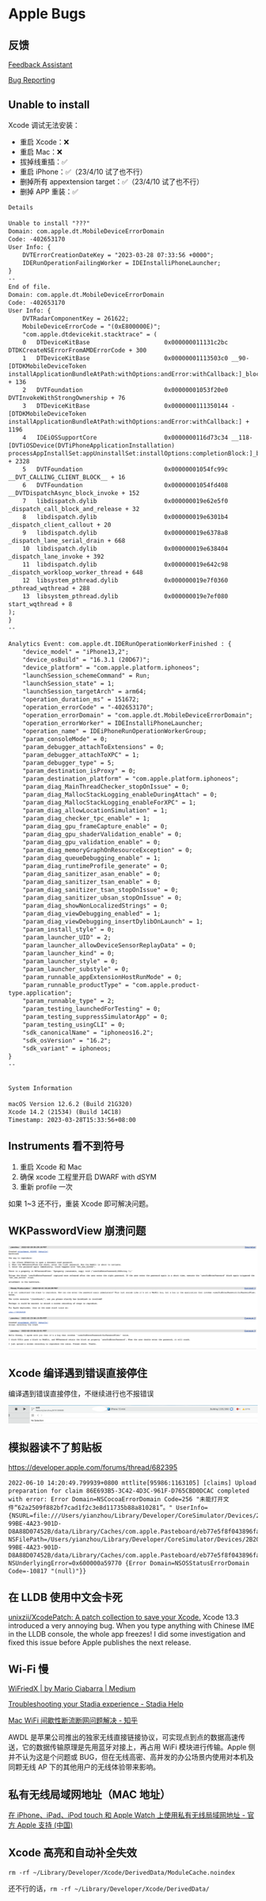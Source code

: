 # Apple Bugs

## 反馈

[Feedback Assistant](https://feedbackassistant.apple.com/)

[Bug Reporting](https://developer.apple.com/bug-reporting/profiles-and-logs/)

## Unable to install

Xcode 调试无法安装：

- 重启 Xcode：❌
- 重启 Mac：❌
- 拔掉线重插：✅
- 重启 iPhone：✅（23/4/10 试了也不行）
- 删掉所有 appextension target：✅（23/4/10 试了也不行）
- 删掉 APP 重装：✅

```
Details

Unable to install "???"
Domain: com.apple.dt.MobileDeviceErrorDomain
Code: -402653170
User Info: {
    DVTErrorCreationDateKey = "2023-03-28 07:33:56 +0000";
    IDERunOperationFailingWorker = IDEInstalliPhoneLauncher;
}
--
End of file.
Domain: com.apple.dt.MobileDeviceErrorDomain
Code: -402653170
User Info: {
    DVTRadarComponentKey = 261622;
    MobileDeviceErrorCode = "(0xE800000E)";
    "com.apple.dtdevicekit.stacktrace" = (
	0   DTDeviceKitBase                     0x000000011131c2bc DTDKCreateNSErrorFromAMDErrorCode + 300
	1   DTDeviceKitBase                     0x00000001113503c0 __90-[DTDKMobileDeviceToken installApplicationBundleAtPath:withOptions:andError:withCallback:]_block_invoke + 136
	2   DVTFoundation                       0x00000001053f20e0 DVTInvokeWithStrongOwnership + 76
	3   DTDeviceKitBase                     0x0000000111350144 -[DTDKMobileDeviceToken installApplicationBundleAtPath:withOptions:andError:withCallback:] + 1196
	4   IDEiOSSupportCore                   0x0000000116d73c34 __118-[DVTiOSDevice(DVTiPhoneApplicationInstallation) processAppInstallSet:appUninstallSet:installOptions:completionBlock:]_block_invoke.147 + 2328
	5   DVTFoundation                       0x00000001054fc99c __DVT_CALLING_CLIENT_BLOCK__ + 16
	6   DVTFoundation                       0x00000001054fd408 __DVTDispatchAsync_block_invoke + 152
	7   libdispatch.dylib                   0x000000019e62e5f0 _dispatch_call_block_and_release + 32
	8   libdispatch.dylib                   0x000000019e6301b4 _dispatch_client_callout + 20
	9   libdispatch.dylib                   0x000000019e6378a8 _dispatch_lane_serial_drain + 668
	10  libdispatch.dylib                   0x000000019e638404 _dispatch_lane_invoke + 392
	11  libdispatch.dylib                   0x000000019e642c98 _dispatch_workloop_worker_thread + 648
	12  libsystem_pthread.dylib             0x000000019e7f0360 _pthread_wqthread + 288
	13  libsystem_pthread.dylib             0x000000019e7ef080 start_wqthread + 8
);
}
--

Analytics Event: com.apple.dt.IDERunOperationWorkerFinished : {
    "device_model" = "iPhone13,2";
    "device_osBuild" = "16.3.1 (20D67)";
    "device_platform" = "com.apple.platform.iphoneos";
    "launchSession_schemeCommand" = Run;
    "launchSession_state" = 1;
    "launchSession_targetArch" = arm64;
    "operation_duration_ms" = 151672;
    "operation_errorCode" = "-402653170";
    "operation_errorDomain" = "com.apple.dt.MobileDeviceErrorDomain";
    "operation_errorWorker" = IDEInstalliPhoneLauncher;
    "operation_name" = IDEiPhoneRunOperationWorkerGroup;
    "param_consoleMode" = 0;
    "param_debugger_attachToExtensions" = 0;
    "param_debugger_attachToXPC" = 1;
    "param_debugger_type" = 5;
    "param_destination_isProxy" = 0;
    "param_destination_platform" = "com.apple.platform.iphoneos";
    "param_diag_MainThreadChecker_stopOnIssue" = 0;
    "param_diag_MallocStackLogging_enableDuringAttach" = 0;
    "param_diag_MallocStackLogging_enableForXPC" = 1;
    "param_diag_allowLocationSimulation" = 1;
    "param_diag_checker_tpc_enable" = 1;
    "param_diag_gpu_frameCapture_enable" = 0;
    "param_diag_gpu_shaderValidation_enable" = 0;
    "param_diag_gpu_validation_enable" = 0;
    "param_diag_memoryGraphOnResourceException" = 0;
    "param_diag_queueDebugging_enable" = 1;
    "param_diag_runtimeProfile_generate" = 0;
    "param_diag_sanitizer_asan_enable" = 0;
    "param_diag_sanitizer_tsan_enable" = 0;
    "param_diag_sanitizer_tsan_stopOnIssue" = 0;
    "param_diag_sanitizer_ubsan_stopOnIssue" = 0;
    "param_diag_showNonLocalizedStrings" = 0;
    "param_diag_viewDebugging_enabled" = 1;
    "param_diag_viewDebugging_insertDylibOnLaunch" = 1;
    "param_install_style" = 0;
    "param_launcher_UID" = 2;
    "param_launcher_allowDeviceSensorReplayData" = 0;
    "param_launcher_kind" = 0;
    "param_launcher_style" = 0;
    "param_launcher_substyle" = 0;
    "param_runnable_appExtensionHostRunMode" = 0;
    "param_runnable_productType" = "com.apple.product-type.application";
    "param_runnable_type" = 2;
    "param_testing_launchedForTesting" = 0;
    "param_testing_suppressSimulatorApp" = 0;
    "param_testing_usingCLI" = 0;
    "sdk_canonicalName" = "iphoneos16.2";
    "sdk_osVersion" = "16.2";
    "sdk_variant" = iphoneos;
}
--


System Information

macOS Version 12.6.2 (Build 21G320)
Xcode 14.2 (21534) (Build 14C18)
Timestamp: 2023-03-28T15:33:56+08:00
```

## Instruments 看不到符号

1. 重启 Xcode 和 Mac
2. 确保 xcode 工程里开启 DWARF with dSYM
3. 重新 profile 一次

如果 1~3 还不行，重装 Xcode 即可解决问题。

## WKPasswordView 崩溃问题

![img](/img/672DED12-1B0D-4512-B732-F1EA9AD0747D.png)

## Xcode 编译遇到错误直接停住

编译遇到错误直接停住，不继续进行也不报错误

![img](/img/F14F25E6-64EC-4BAF-9B14-9C621572B555.png)

## 模拟器读不了剪贴板

<https://developer.apple.com/forums/thread/682395>

```
2022-06-10 14:20:49.799939+0800 mttlite[95986:1163105] [claims] Upload preparation for claim 86E693B5-3C42-4D3C-961F-D765CBD0DCAC completed with error: Error Domain=NSCocoaErrorDomain Code=256 "未能打开文件“62a2509f882bf7cad1f2c3e8d11735b88a810281”。" UserInfo={NSURL=file:///Users/yianzhou/Library/Developer/CoreSimulator/Devices/2B208B55-99BE-4A23-901D-D8A88D07452B/data/Library/Caches/com.apple.Pasteboard/eb77e5f8f043896faf63b5041f0fbd121db984dd/62a2509f882bf7cad1f2c3e8d11735b88a810281, NSFilePath=/Users/yianzhou/Library/Developer/CoreSimulator/Devices/2B208B55-99BE-4A23-901D-D8A88D07452B/data/Library/Caches/com.apple.Pasteboard/eb77e5f8f043896faf63b5041f0fbd121db984dd/62a2509f882bf7cad1f2c3e8d11735b88a810281, NSUnderlyingError=0x600000a59770 {Error Domain=NSOSStatusErrorDomain Code=-10817 "(null)"}}
```

## 在 LLDB 使用中文会卡死

[unixzii/XcodePatch: A patch collection to save your Xcode.](https://github.com/unixzii/XcodePatch) Xcode 13.3 introduced a very annoying bug. When you type anything with Chinese IME in the LLDB console, the whole app freezes! I did some investigation and fixed this issue before Apple publishes the next release.

## Wi-Fi 慢

[WiFriedX | by Mario Ciabarra | Medium](https://medium.com/@mariociabarra/wifriedx-in-depth-look-at-yosemite-wifi-and-awdl-airdrop-41a93eb22e48)

[Troubleshooting your Stadia experience - Stadia Help](https://support.google.com/stadia/answer/9595943?hl=en#zippy=%2Cmac-and-ios-troubleshooting)

[Mac WiFi 间歇性断流断网问题解决 - 知乎](https://zhuanlan.zhihu.com/p/441284532)

AWDL 是苹果公司推出的独家无线直接链接协议，可实现点到点的数据高速传送，它的数据传输原理是先用蓝牙对接上，再占用 WiFi 模块进行传输。Apple 侧并不认为这是个问题或 BUG，但在无线高密、高并发的办公场景内使用对本机及同颗无线 AP 下的其他用户的无线体验带来影响。

## 私有无线局域网地址（MAC 地址）

[在 iPhone、iPad、iPod touch 和 Apple Watch 上使用私有无线局域网地址 - 官方 Apple 支持 (中国)](https://support.apple.com/zh-cn/HT211227)

## Xcode 高亮和自动补全失效

`rm -rf ~/Library/Developer/Xcode/DerivedData/ModuleCache.noindex`

还不行的话，`rm -rf ~/Library/Developer/Xcode/DerivedData/`

